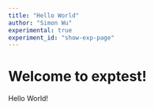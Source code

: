 ```yaml
---
title: "Hello World"
author: "Simon Wu"
experimental: true
experiment_id: "show-exp-page"
---
```

# Welcome to exptest!
Hello World!
